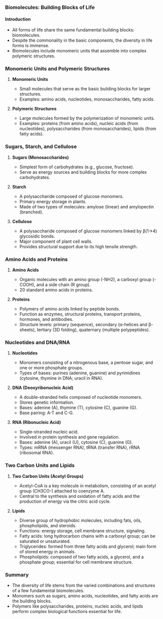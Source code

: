 ### Biomolecules: Building Blocks of Life

#### Introduction
- All forms of life share the same fundamental building blocks: biomolecules.
- Despite the commonality in the basic components, the diversity in life forms is immense.
- Biomolecules include monomeric units that assemble into complex polymeric structures.

### Monomeric Units and Polymeric Structures

1. **Monomeric Units**
   - Small molecules that serve as the basic building blocks for larger structures.
   - Examples: amino acids, nucleotides, monosaccharides, fatty acids.

2. **Polymeric Structures**
   - Large molecules formed by the polymerization of monomeric units.
   - Examples: proteins (from amino acids), nucleic acids (from nucleotides), polysaccharides (from monosaccharides), lipids (from fatty acids).

### Sugars, Starch, and Cellulose

1. **Sugars (Monosaccharides)**
   - Simplest form of carbohydrates (e.g., glucose, fructose).
   - Serve as energy sources and building blocks for more complex carbohydrates.

2. **Starch**
   - A polysaccharide composed of glucose monomers.
   - Primary energy storage in plants.
   - Made of two types of molecules: amylose (linear) and amylopectin (branched).

3. **Cellulose**
   - A polysaccharide composed of glucose monomers linked by β(1→4) glycosidic bonds.
   - Major component of plant cell walls.
   - Provides structural support due to its high tensile strength.

### Amino Acids and Proteins

1. **Amino Acids**
   - Organic molecules with an amino group (-NH2), a carboxyl group (-COOH), and a side chain (R group).
   - 20 standard amino acids in proteins.

2. **Proteins**
   - Polymers of amino acids linked by peptide bonds.
   - Function as enzymes, structural proteins, transport proteins, hormones, and antibodies.
   - Structure levels: primary (sequence), secondary (α-helices and β-sheets), tertiary (3D folding), quaternary (multiple polypeptides).

### Nucleotides and DNA/RNA

1. **Nucleotides**
   - Monomers consisting of a nitrogenous base, a pentose sugar, and one or more phosphate groups.
   - Types of bases: purines (adenine, guanine) and pyrimidines (cytosine, thymine in DNA; uracil in RNA).

2. **DNA (Deoxyribonucleic Acid)**
   - A double-stranded helix composed of nucleotide monomers.
   - Stores genetic information.
   - Bases: adenine (A), thymine (T), cytosine (C), guanine (G).
   - Base pairing: A-T and C-G.

3. **RNA (Ribonucleic Acid)**
   - Single-stranded nucleic acid.
   - Involved in protein synthesis and gene regulation.
   - Bases: adenine (A), uracil (U), cytosine (C), guanine (G).
   - Types: mRNA (messenger RNA), tRNA (transfer RNA), rRNA (ribosomal RNA).

### Two Carbon Units and Lipids

1. **Two Carbon Units (Acetyl Groups)**
   - Acetyl-CoA is a key molecule in metabolism, consisting of an acetyl group (CH3CO-) attached to coenzyme A.
   - Central to the synthesis and oxidation of fatty acids and the production of energy via the citric acid cycle.

2. **Lipids**
   - Diverse group of hydrophobic molecules, including fats, oils, phospholipids, and steroids.
   - Functions: energy storage, cell membrane structure, signaling.
   - Fatty acids: long hydrocarbon chains with a carboxyl group; can be saturated or unsaturated.
   - Triglycerides: formed from three fatty acids and glycerol; main form of stored energy in animals.
   - Phospholipids: composed of two fatty acids, a glycerol, and a phosphate group; essential for cell membrane structure.

### Summary
- The diversity of life stems from the varied combinations and structures of a few fundamental biomolecules.
- Monomers such as sugars, amino acids, nucleotides, and fatty acids are the building blocks.
- Polymers like polysaccharides, proteins, nucleic acids, and lipids perform complex biological functions essential for life.